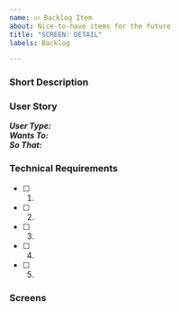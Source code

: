 ```yaml
---
name: 💤 Backlog Item
about: Nice-to-have items for the future
title: "SCREEN: DETAIL"
labels: Backlog

---
```

### Short Description


<!-- Sections to be filled later: -->
### User Story
**_User Type:_**  
**_Wants To:_**  
**_So That:_**  

### Technical Requirements
- [ ] 1.
- [ ] 2.
- [ ] 3.
- [ ] 4.
- [ ] 5.

### Screens

